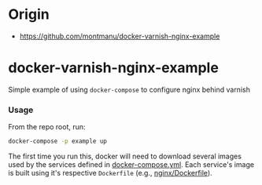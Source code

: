 # Origin
* https://github.com/montmanu/docker-varnish-nginx-example

# docker-varnish-nginx-example
Simple example of using `docker-compose` to configure nginx behind varnish 

### Usage
From the repo root, run:

```bash
docker-compose -p example up
```

The first time you run this, docker will need to download several images used by the services defined in [docker-compose.yml](https://github.com/montmanu/docker-varnish-nginx-example/blob/master/docker-compose.yml).
Each service's image is built using it's respective `Dockerfile` (e.g., [nginx/Dockerfile](https://github.com/montmanu/docker-varnish-nginx-example/blob/master/nginx/Dockerfile)).   


